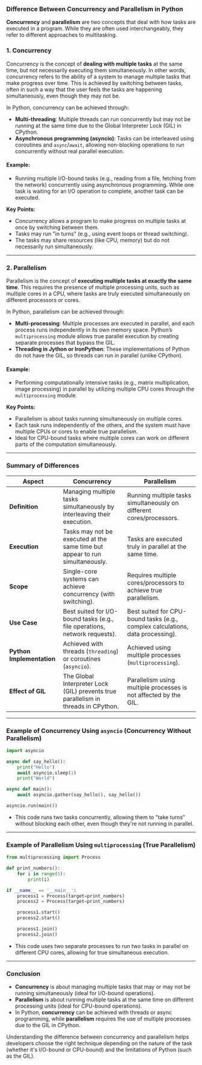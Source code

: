 ### Difference Between Concurrency and Parallelism in Python

**Concurrency** and **parallelism** are two concepts that deal with how tasks are executed in a program. While they are often used interchangeably, they refer to different approaches to multitasking.

### 1. **Concurrency**
Concurrency is the concept of **dealing with multiple tasks** at the same time, but not necessarily executing them simultaneously. In other words, concurrency refers to the ability of a system to manage multiple tasks that make progress over time. This is achieved by switching between tasks, often in such a way that the user feels the tasks are happening simultaneously, even though they may not be.

In Python, concurrency can be achieved through:
- **Multi-threading**: Multiple threads can run concurrently but may not be running at the same time due to the Global Interpreter Lock (GIL) in CPython.
- **Asynchronous programming (asyncio)**: Tasks can be interleaved using coroutines and `async`/`await`, allowing non-blocking operations to run concurrently without real parallel execution.

#### Example:
- Running multiple I/O-bound tasks (e.g., reading from a file, fetching from the network) concurrently using asynchronous programming. While one task is waiting for an I/O operation to complete, another task can be executed.
  
**Key Points:**
- Concurrency allows a program to make progress on multiple tasks at once by switching between them.
- Tasks may run "in turns" (e.g., using event loops or thread switching).
- The tasks may share resources (like CPU, memory) but do not necessarily run simultaneously.

---

### 2. **Parallelism**
Parallelism is the concept of **executing multiple tasks at exactly the same time**. This requires the presence of multiple processing units, such as multiple cores in a CPU, where tasks are truly executed simultaneously on different processors or cores.

In Python, parallelism can be achieved through:
- **Multi-processing**: Multiple processes are executed in parallel, and each process runs independently in its own memory space. Python’s `multiprocessing` module allows true parallel execution by creating separate processes that bypass the GIL.
- **Threading in Jython or IronPython**: These implementations of Python do not have the GIL, so threads can run in parallel (unlike CPython).

#### Example:
- Performing computationally intensive tasks (e.g., matrix multiplication, image processing) in parallel by utilizing multiple CPU cores through the `multiprocessing` module.

**Key Points:**
- Parallelism is about tasks running simultaneously on multiple cores.
- Each task runs independently of the others, and the system must have multiple CPUs or cores to enable true parallelism.
- Ideal for CPU-bound tasks where multiple cores can work on different parts of the computation simultaneously.

---

### Summary of Differences

| **Aspect**            | **Concurrency**                                         | **Parallelism**                                       |
|-----------------------|---------------------------------------------------------|-------------------------------------------------------|
| **Definition**         | Managing multiple tasks simultaneously by interleaving their execution. | Running multiple tasks simultaneously on different cores/processors. |
| **Execution**          | Tasks may not be executed at the same time but appear to run simultaneously. | Tasks are executed truly in parallel at the same time. |
| **Scope**              | Single-core systems can achieve concurrency (with switching). | Requires multiple cores/processors to achieve true parallelism. |
| **Use Case**           | Best suited for I/O-bound tasks (e.g., file operations, network requests). | Best suited for CPU-bound tasks (e.g., complex calculations, data processing). |
| **Python Implementation** | Achieved with threads (`threading`) or coroutines (`asyncio`). | Achieved using multiple processes (`multiprocessing`). |
| **Effect of GIL**      | The Global Interpreter Lock (GIL) prevents true parallelism in threads in CPython. | Parallelism using multiple processes is not affected by the GIL. |

---

### Example of Concurrency Using `asyncio` (Concurrency Without Parallelism)

```python
import asyncio

async def say_hello():
    print("Hello")
    await asyncio.sleep(1)
    print("World")

async def main():
    await asyncio.gather(say_hello(), say_hello())

asyncio.run(main())
```

- This code runs two tasks concurrently, allowing them to "take turns" without blocking each other, even though they're not running in parallel.

---

### Example of Parallelism Using `multiprocessing` (True Parallelism)

```python
from multiprocessing import Process

def print_numbers():
    for i in range(5):
        print(i)

if __name__ == '__main__':
    process1 = Process(target=print_numbers)
    process2 = Process(target=print_numbers)

    process1.start()
    process2.start()

    process1.join()
    process2.join()
```

- This code uses two separate processes to run two tasks in parallel on different CPU cores, allowing for true simultaneous execution.

---

### Conclusion

- **Concurrency** is about managing multiple tasks that may or may not be running simultaneously (ideal for I/O-bound operations).
- **Parallelism** is about running multiple tasks at the same time on different processing units (ideal for CPU-bound operations).
- In Python, **concurrency** can be achieved with threads or async programming, while **parallelism** requires the use of multiple processes due to the GIL in CPython.

Understanding the difference between concurrency and parallelism helps developers choose the right technique depending on the nature of the task (whether it's I/O-bound or CPU-bound) and the limitations of Python (such as the GIL).